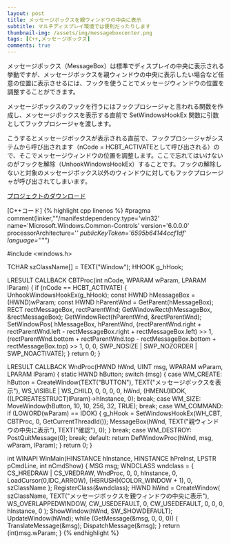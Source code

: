 ```yaml
---
layout: post
title: メッセージボックスを親ウィンドウの中央に表示
subtitle: マルチディスプレイ環境では便利だったりします
thumbnail-img: /assets/img/messageboxcenter.png
tags: [C++,メッセージボックス]
comments: true
---
```


メッセージボックス（MessageBox）は標準でディスプレイの中央に表示される挙動ですが、メッセージボックスを親ウィンドウの中央に表示したい場合など任意の位置に表示させるには、フックを使うことでメッセージウィンドウの位置を調整することができます。

メッセージボックスのフックを行うにはフックプロシージャと言われる関数を作成し、メッセージボックスを表示する直前で SetWindowsHookEx 関数に引数としてフックプロシージャを渡します。

こうするとメッセージボックスが表示される直前で、フックプロシージャがシステムから呼び出されます（nCode = HCBT_ACTIVATEとして呼び出される）ので、そこでメッセージウィンドウの位置を調整します。ここで忘れてはいけないのがフックを解除（UnhookWindowsHookEx）することです。フックの解除しないと対象のメッセージボックス以外のウィンドウに対してもフックプロシージャが呼び出されてしまいます。

[プロジェクトのダウンロード](https://github.com/kenjinote/MessageBoxCenter/archive/master.zip)

[C++コード]
{% highlight cpp linenos %}
#pragma comment(linker,"\"/manifestdependency:type='win32' name='Microsoft.Windows.Common-Controls' version='6.0.0.0' processorArchitecture='*' publicKeyToken='6595b64144ccf1df' language='*'\"")

#include <windows.h>

TCHAR szClassName[] = TEXT("Window");
HHOOK g_hHook;

LRESULT CALLBACK CBTProc(int nCode, WPARAM wParam, LPARAM lParam)
{
  if (nCode == HCBT_ACTIVATE)
  {
    UnhookWindowsHookEx(g_hHook);
    const HWND hMessageBox = (HWND)wParam;
    const HWND hParentWnd = GetParent(hMessageBox);
    RECT rectMessageBox, rectParentWnd;
    GetWindowRect(hMessageBox, &rectMessageBox);
    GetWindowRect(hParentWnd, &rectParentWnd);
    SetWindowPos(
      hMessageBox,
      hParentWnd,
      (rectParentWnd.right + rectParentWnd.left - rectMessageBox.right + rectMessageBox.left) >> 1,
      (rectParentWnd.bottom + rectParentWnd.top - rectMessageBox.bottom + rectMessageBox.top) >> 1,
      0,
      0,
      SWP_NOSIZE | SWP_NOZORDER | SWP_NOACTIVATE);
  }
  return 0;
}

LRESULT CALLBACK WndProc(HWND hWnd, UINT msg, WPARAM wParam, LPARAM lParam)
{
  static HWND hButton;
  switch (msg)
  {
  case WM_CREATE:
    hButton = CreateWindow(TEXT("BUTTON"), TEXT("メッセージボックスを表示"),
      WS_VISIBLE | WS_CHILD, 0, 0, 0, 0, hWnd, (HMENU)IDOK,
      ((LPCREATESTRUCT)lParam)->hInstance, 0);
    break;
  case WM_SIZE:
    MoveWindow(hButton, 10, 10, 256, 32, TRUE);
    break;
  case WM_COMMAND:
    if (LOWORD(wParam) == IDOK)
    {
      g_hHook = SetWindowsHookEx(WH_CBT, CBTProc, 0, GetCurrentThreadId());
      MessageBox(hWnd, TEXT("親ウィンドウの中央に表示"), TEXT("確認"), 0);
    }
    break;
  case WM_DESTROY:
    PostQuitMessage(0);
    break;
  default:
    return DefWindowProc(hWnd, msg, wParam, lParam);
  }
  return 0;
}

int WINAPI WinMain(HINSTANCE hInstance, HINSTANCE hPreInst, LPSTR pCmdLine, int nCmdShow)
{
  MSG msg;
  WNDCLASS wndclass = {
    CS_HREDRAW | CS_VREDRAW,
    WndProc,
    0,
    0,
    hInstance,
    0,
    LoadCursor(0,IDC_ARROW),
    (HBRUSH)(COLOR_WINDOW + 1),
    0,
    szClassName
  };
  RegisterClass(&wndclass);
  HWND hWnd = CreateWindow(
    szClassName,
    TEXT("メッセージボックスを親ウィンドウの中央に表示"),
    WS_OVERLAPPEDWINDOW,
    CW_USEDEFAULT,
    0,
    CW_USEDEFAULT,
    0,
    0,
    0,
    hInstance,
    0
  );
  ShowWindow(hWnd, SW_SHOWDEFAULT);
  UpdateWindow(hWnd);
  while (GetMessage(&msg, 0, 0, 0))
  {
    TranslateMessage(&msg);
    DispatchMessage(&msg);
  }
  return (int)msg.wParam;
}
{% endhighlight %}
